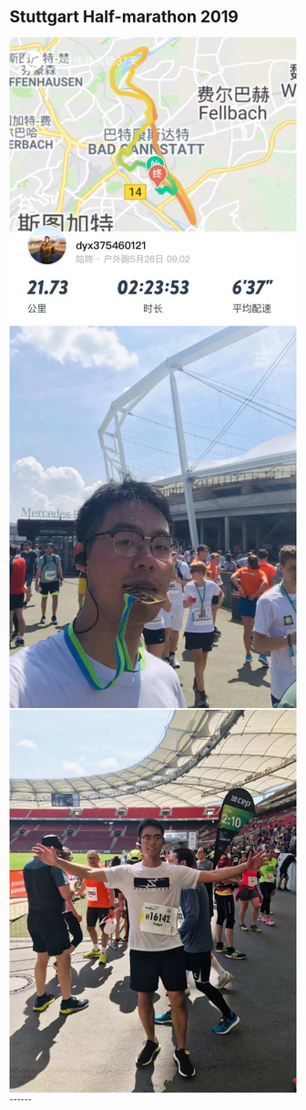 # Stuttgart Half-marathon 2019

<img src='/images/111.jpg'>
<img src='/images/222.jpg'>
<img src='/images/333.jpg'>
------
